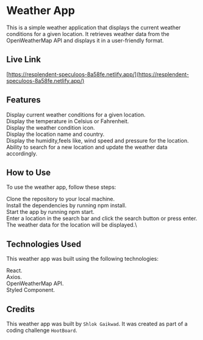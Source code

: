 # Weather App

This is a simple weather application that displays the current weather conditions for a given location. It retrieves weather data from the OpenWeatherMap API and displays it in a user-friendly format.

## Live Link
[https://resplendent-speculoos-8a58fe.netlify.app/](https://resplendent-speculoos-8a58fe.netlify.app/) 

## Features
Display current weather conditions for a given location.\
Display the temperature in Celsius or Fahrenheit.\
Display the weather condition icon.\
Display the location name and country.\
Display the humidity,feels like, wind speed and pressure for the location.\
Ability to search for a new location and update the weather data accordingly.
## How to Use
To use the weather app, follow these steps:

Clone the repository to your local machine.\
Install the dependencies by running npm install.\
Start the app by running npm start.\
Enter a location in the search bar and click the search button or press enter.\
The weather data for the location will be displayed.\
## Technologies Used
This weather app was built using the following technologies:

React.\
Axios.\
OpenWeatherMap API.\
Styled Component.
## Credits
This weather app was built by `Shlok Gaikwad`. It was created as part of a coding challenge `HootBoard`.
